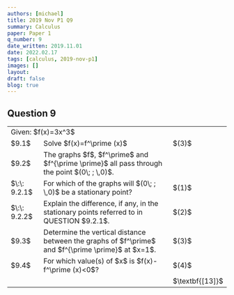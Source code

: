 ```yaml
---
authors: [michael]
title: 2019 Nov P1 Q9
summary: Calculus
paper: Paper 1
q_number: 9
date_written: 2019.11.01
date: 2022.02.17
tags: [calculus, 2019-nov-p1]
images: []
layout:
draft: false
blog: true
---
```


## Question 9

<table class="border-collapse">
  <tbody>
    <tr>
      <td colSpan="3">Given: $f(x)=3x^3$</td>
    </tr>
    <tr>
      <td>$9.1$</td>
      <td>Solve $f(x)=f^\prime (x)$</td>
      <td>$(3)$</td>
    </tr> 
    <tr>
      <td>$9.2$</td>
      <td>The graphs $f$, $f^\prime$ and $f^{\prime \prime}$ all pass through the point $(0\; ; \,0)$.</td>
      <td></td>
    </tr>
    <tr>
      <td>$\:\: 9.2.1$</td>
      <td>For which of the graphs will $(0\; ; \,0)$ be a stationary point?</td>
      <td>$(1)$</td>
    </tr>
    <tr>
      <td>$\:\: 9.2.2$</td>
      <td>Explain the difference, if any, in the stationary points referred to in QUESTION $9.2.1$.</td>
      <td>$(2)$</td>
    </tr>
    <tr>
      <td>$9.3$</td>
      <td>Determine the vertical distance between the graphs of $f^\prime$ and $f^{\prime \prime}$ at $x=1$.</td>
      <td>$(3)$</td>
    </tr>
     <tr>
      <td>$9.4$</td>
      <td>For which value(s) of $x$ is $f(x)-f^\prime (x)<0$?</td>
      <td>$(4)$</td>
    </tr>
    <tr>
      <td></td>
      <td></td>
      <td>$\textbf{[13]}$</td>
    </tr>
  </tbody>
</table>
